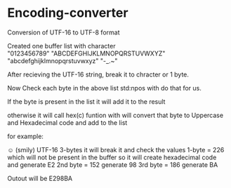 # Encoding-converter
Conversion of UTF-16 to UTF-8 format

Created one buffer list with character      
"0123456789"
"ABCDEFGHIJKLMNOPQRSTUVWXYZ"
"abcdefghijklmnopqrstuvwxyz"
"-_.~"

After recieving the UTF-16 string, break it to chracter or 1 byte.

Now Check each byte in the above list std:npos with do that for us.

If the byte is present in the list it will add it to the result

otherwise it will call hex(c) funtion with will convert that byte to Uppercase and Hexadecimal code and add to the list

for example:

☺ (smily) UTF-16 3-bytes
it will break it and check the values
1-byte = 226 which will not be present in the buffer so it will create hexadecimal code and generate E2
2nd byte = 152 generate 98
3rd byte = 186 generate BA

Outout will be E298BA



